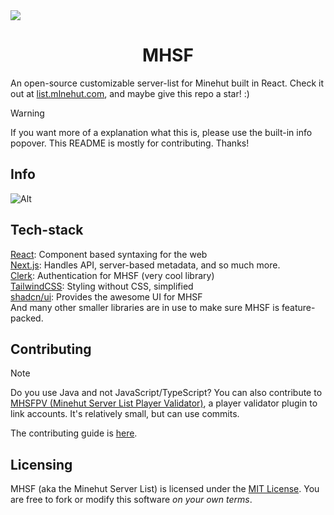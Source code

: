 <img src="https://i.imgur.com/H7GhfNM.png" align="center">
<h1 align="center">MHSF</h1>

An open-source customizable server-list for Minehut built in React. Check it out at [list.mlnehut.com](https://mhsf.app), and maybe give this repo a star! :)

> [!WARNING]
> If you want more of a explanation what this is, please use the built-in info popover. This README is mostly for contributing. Thanks!

## Info

![Alt](https://repobeats.axiom.co/api/embed/0ee8fb5584604adac02f04cff49f1091af45c3a8.svg "Repobeats analytics image")

## Tech-stack

[React](https://react.dev): Component based syntaxing for the web <br/>
[Next.js](https://nextjs.org): Handles API, server-based metadata, and so much more.<br/>
[Clerk](https://clerk.com): Authentication for MHSF (very cool library) <br/>
[TailwindCSS](https://tailwindcss.com): Styling without CSS, simplified<br/>
[shadcn/ui](https://ui.shadcn.com): Provides the awesome UI for MHSF<br/>
And many other smaller libraries are in use to make sure MHSF is feature-packed.<br/>

## Contributing

> [!NOTE]
> Do you use Java and not JavaScript/TypeScript? You can also contribute to [MHSFPV (Minehut Server List Player Validator)](https://github.com/DeveloLongScript/MHSFPV), a player validator plugin to link accounts. It's relatively small, but can use commits.

The contributing guide is [here](https://github.com/DeveloLongScript/MHSF/blob/main/CONTRIBUTING.md).

## Licensing

MHSF (aka the Minehut Server List) is licensed under the [MIT License](https://github.com/DeveloLongScript/MHSF/blob/main/LICENSE). You are free to fork or modify this software *on your own terms*.

